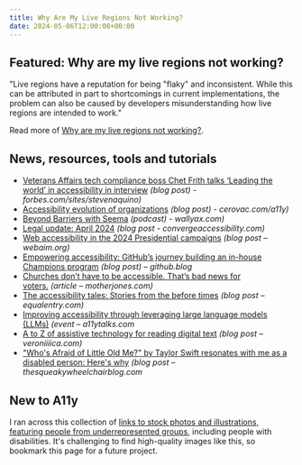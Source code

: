 ```yaml
---
title: Why Are My Live Regions Not Working?
date: 2024-05-06T12:00:08+00:00
---
```


## Featured: Why are my live regions not working?

"Live regions have a reputation for being "flaky" and inconsistent. While this can be attributed in part to shortcomings in current implementations, the problem can also be caused by developers misunderstanding how live regions are intended to work."

Read more of [Why are my live regions not working?](https://tetralogical.com/blog/2024/05/01/why-are-my-live-regions-not-working/).

## News, resources, tools and tutorials

- [Veterans Affairs tech compliance boss Chet Frith talks ‘Leading the world’ in accessibility in interview](https://www.forbes.com/sites/stevenaquino/2024/04/24/veterans-affairs-tech-compliance-boss-chet-frith-talks-leading-the-world-in-accessibility-in-interview/) *(blog post) - forbes.com/sites/stevenaquino)*
- [Accessibility evolution of organizations](https://cerovac.com/a11y/2024/04/accessibility-evolution-of-organizations/) *(blog post) - cerovac.com/a11y)*
- [Beyond Barriers with Seema](https://wallyax.com/blog/frontend-accessibility/) *(podcast) - wallyax.com)*
- [Legal update: April 2024](https://convergeaccessibility.com/2024/04/29/legal-update-april-2024/) *(blog post - convergeaccessibility.com)*
- [Web accessibility in the 2024 Presidential campaigns](https://webaim.org/blog/2024-campaign-site-accessibility/) *(blog post – webaim.org)*
- [Empowering accessibility: GitHub’s journey building an in-house Champions program](https://github.blog/2024-05-01-empowering-accessibility-githubs-journey-building-an-in-house-champions-program/) *(blog post) – github.blog*
- [Churches don’t have to be accessible. That’s bad news for voters.](https://www.motherjones.com/politics/2024/04/churches-polling-places-ada-inaccessible-disability-voting-rights/) *(article – motherjones.com)*
- [The accessibility tales: Stories from the before times](https://equalentry.com/accessibility-tales-stories/) *(blog post – equalentry.com)*
- [Improving accessibility through leveraging large language models (LLMs)](https://www.a11ytalks.com/posts/2024-may-16) *(event – a11ytalks.com*
- [A to Z of assistive technology for reading digital text](https://veroniiiica.com/a-to-z-of-assistive-technology-for-reading/) *(blog post – veroniiiica.com)*
- ["Who's Afraid of Little Old Me?" by Taylor Swift resonates with me as a disabled person: Here's why](https://www.thesqueakywheelchairblog.com/2024/04/whos-afraid-of-little-old-me-by-taylor.html) *(blog post – thesqueakywheelchairblog.com*

## New to A11y

I ran across this collection of [links to stock photos and illustrations, featuring people from underrepresented groups](https://betterallies.com/photos/), including people with disabilities. It's challenging to find high-quality images like this, so bookmark this page for a future project.
